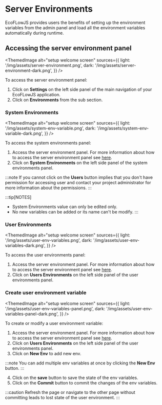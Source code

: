 # Server Environments

EcoFLowJS provides users the benefits of setting up the environment variables from the admin panel and load all the environment variables automatically during runtime.

## Accessing the server environment panel

<ThemedImage
alt="setup welcome screen"
sources={{
    light: '/img/assets/server-environment.png',
    dark: '/img/assets/server-environment-dark.png',
  }}
/>

To access the server environment panel:

1. Click on **Settings** on the left side panel of the main navigation of your EcoFLowJS application.
2. Click on **Environments** from the sub section.

### System Environments

<ThemedImage
alt="setup welcome screen"
sources={{
    light: '/img/assets/system-env-variable.png',
    dark: '/img/assets/system-env-variable-dark.png',
  }}
/>

To access the system environments panel:

1. Access the server environment panel. For more information about how to access the server environment panel see [here](#accessing-the-server-environment-panel).
2. Click on **System Environments** on the left side panel of the system environments panel.

:::note
If you cannot click on the **Users** button implies that you don't have permission for accessing user and contact your project administrator for more information about the permissions.
:::

:::tip[NOTES]

- System Environments value can only be edited only.
- No new variables can be added or its name can't be modify.
  :::

### User Environments

<ThemedImage
alt="setup welcome screen"
sources={{
    light: '/img/assets/user-env-variables.png',
    dark: '/img/assets/user-env-variables-dark.png',
  }}
/>

To access the user environments panel:

1. Access the server environment panel. For more information about how to access the server environment panel see [here](#accessing-the-server-environment-panel).
2. Click on **Users Environments** on the left side panel of the user environments panel.

### Create user environment variable

<ThemedImage
alt="setup welcome screen"
sources={{
    light: '/img/assets/user-env-variables-panel.png',
    dark: '/img/assets/user-env-variables-panel-dark.png',
  }}
/>

To create or modify a user environment variable:

1. Access the server environment panel. For more information about how to access the server environment panel see [here](#accessing-the-server-environment-panel).
2. Click on **Users Environments** on the left side panel of the user environments panel.
3. Click on **New Env** to add new env.

:::note
You can add multiple env variables at once by clicking the **New Env** button.
:::

4. Click on the **save** button to save the state of the env variables.
5. Click on the **Commit** button to commit the changes of the env variables.

:::caution
Refresh the page or navigate to the other page without committing leads to lost state of the user environment.
:::

